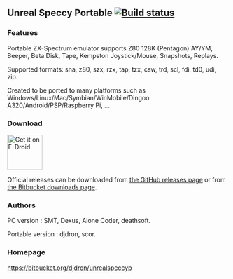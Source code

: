 Unreal Speccy Portable [![Build status](https://ci.appveyor.com/api/projects/status/2duf5cy62p773dcc/branch/master?svg=true)](https://ci.appveyor.com/project/djdron/unrealspeccyp/branch/master)
-

### Features

Portable ZX-Spectrum emulator supports Z80 128K (Pentagon) AY/YM, Beeper, Beta Disk, Tape, Kempston Joystick/Mouse, Snapshots, Replays.

Supported formats: sna, z80, szx, rzx, tap, tzx, csw, trd, scl, fdi, td0, udi, zip.

Created to be ported to many platforms such as Windows/Linux/Mac/Symbian/WinMobile/Dingoo A320/Android/PSP/Raspberry Pi, ...

### Download

[<img src="https://f-droid.org/badge/get-it-on.svg" alt="Get it on F-Droid" height="80">](https://f-droid.org/packages/app.usp)

Official releases can be downloaded from [the GitHub releases page](https://github.com/djdron/UnrealSpeccyP/releases) or from [the Bitbucket downloads page](https://bitbucket.org/djdron/unrealspeccyp/downloads/).

### Authors

PC version : SMT, Dexus, Alone Coder, deathsoft.

Portable version : djdron, scor.

### Homepage

https://bitbucket.org/djdron/unrealspeccyp
